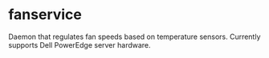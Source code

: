 # fanservice

Daemon that regulates fan speeds based on temperature sensors. Currently
supports Dell PowerEdge server hardware.
